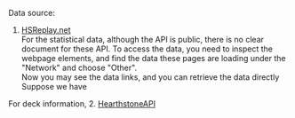 Data source:   
1. [HSReplay.net](https://hsreplay.net/)      
For the statistical data, although the API is public, there is no clear document for these API.
To access the data, you need to inspect the webpage elements, and find the data these pages
are loading under the "Network" and choose "Other".  
Now you may see the data links, and you can retrieve the data directly  
Suppose we have 

For deck information,
2. [HearthstoneAPI](http://hearthstoneapi.com/#start)   
